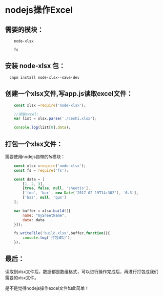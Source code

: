 # nodejs操作Excel

## 需要的模块：
```
    node-xlsx

    fs
```

## 安装 node-xlsx 包：

```
  cnpm install node-xlsx--save-dev
```

## 创建一个xlsx文件,写app.js读取excel文件：

```js
    const xlsx =require('node-xlsx');

    //读取excel:
    var list = xlsx.parse('./ceshi.xlsx');

    console.log(list[0].data);

```

## 打包一个xlsx文件：
需要使用nodejs自带的fs模块：
```js
    const xlsx =require('node-xlsx');
    const fs = require('fs');

    const data = [
        [1, 2, 3],
        [true, false, null, 'sheetjs'],
        ['foo', 'bar', new Date('2017-02-19T14:30Z'), '0.3'],
        ['baz', null, 'qux']
    ];

    var buffer = xlsx.build([{
        name: "mySheetName",
        data: data
    }]);

    fs.writeFile('build.xlsx',buffer,function(){
        console.log('打包成功');
    });

```

## 最后：

读取到xlsx文件后，数据都是数组格式，可以进行操作完成后，再进行打包成我们需要的xlsx文件。

是不是觉得nodejs操作excel文件如此简单！
